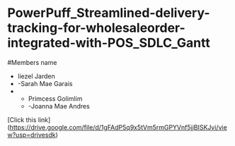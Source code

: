 # PowerPuff_Streamlined-delivery-tracking-for-wholesaleorder-integrated-with-POS_SDLC_Gantt
#Members name
- liezel Jarden
- -Sarah Mae Garais
- - Primcess Golimlim
  - -Joanna Mae Andres
    
[Click this link] (https://drive.google.com/file/d/1gFAdP5q9x5tVm5rmGPYVnf5jjBISKJvi/view?usp=drivesdk)
